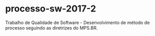 # processo-sw-2017-2
Trabalho de Qualidade de Software - Desenvolvimento de método de processo seguindo as diretrizes do MPS.BR.
